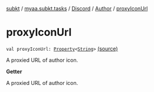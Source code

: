[subkt](../../../index.md) / [myaa.subkt.tasks](../../index.md) / [Discord](../index.md) / [Author](index.md) / [proxyIconUrl](./proxy-icon-url.md)

# proxyIconUrl

`val proxyIconUrl: `[`Property`](https://docs.gradle.org/current/javadoc/org/gradle/api/provider/Property.html)`<`[`String`](https://kotlinlang.org/api/latest/jvm/stdlib/kotlin/-string/index.html)`>` [(source)](https://github.com/Myaamori/SubKt/blob/0.1.11/src/main/kotlin/myaa/subkt/tasks/discordtask.kt#L217)

A proxied URL of author icon.

**Getter**

A proxied URL of author icon.

